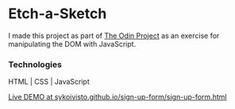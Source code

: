 # Etch-a-Sketch

I made this project as part of [The Odin Project](https://www.theodinproject.com/) as an exercise for manipulating the DOM with JavaScript.

### Technologies

HTML | CSS | JavaScript

[Live DEMO at sykoivisto.github.io/sign-up-form/sign-up-form.html](https://sykoivisto.github.io/sign-up-form/sign-up-form.html)